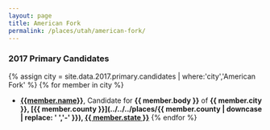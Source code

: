 ```yaml
---
layout: page
title: American Fork
permalink: /places/utah/american-fork/
---
```


### 2017 Primary Candidates
{% assign city = site.data.2017.primary.candidates | where:'city','American Fork' %}
{% for member in city  %}
- <strong>[{{member.name}}](../../../people/{{member.id}})</strong>, Candidate for <strong>{{ member.body }}</strong> of <strong>{{ member.city }}, [{{ member.county }}](../../../places/{{ member.county | downcase | replace: ' ','-' }}), [{{ member.state }}](../../../places)</strong>
{% endfor %}
